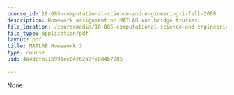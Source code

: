 ```yaml
---
course_id: 18-085-computational-science-and-engineering-i-fall-2008
description: Homework assignment on MATLAB and bridge trusses.
file_location: /coursemedia/18-085-computational-science-and-engineering-i-fall-2008/4a4dcfb71b991ee04f62a7fa8d4b7286_matlab3.pdf
file_type: application/pdf
layout: pdf
title: MATLAB Homework 3
type: course
uid: 4a4dcfb71b991ee04f62a7fa8d4b7286

---
```

None